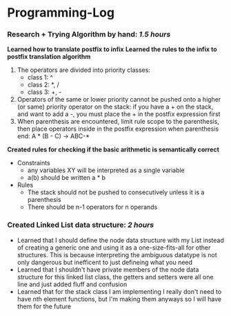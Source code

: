 # Programming-Log

### Research + Trying Algorithm by hand: *1.5 hours*

**Learned how to translate postfix to infix**
**Learned the rules to the infix to postfix translation algorithm**

1. The operators are divided into priority classes:
    * class 1: ^
    * class 2: *, /
    * class 3: +, -
2. Operators of the same or lower priority cannot be pushed onto a higher (or same) priority operator on the stack: if you have a + on the stack, and want to add a -, you must place the + in the postfix expression first
3. When parenthesis are encountered, limit rule scope to the parenthesis, then place operators inside in the postfix expression when parenthesis end: A * (B - C) -> ABC-*

**Created rules for checking if the basic arithmetic is semantically correct**
* Constraints
    * any variables XY will be interpreted as a single variable
    * a(b) should be written a * b
* Rules
    * The stack should not be pushed to consecutively unless it is a parenthesis
    * There should be n-1 operators for n operands

### Created Linked List data structure: *2 hours*
* Learned that I should define the node data structure with my List instead of creating a generic one and using it as a one-size-fits-all for other structures. This is because interpreting the ambiguous datatype is not only dangerous but inefficent to just defineing what you need
* Learned that I shouldn't have private members of the node data structure for this linked list class, the getters and setters were all one line and just added fluff and confusion
* Learned that for the stack class I am implementing I really don't need to have nth element functions, but I'm making them anyways so I will have them for the future
